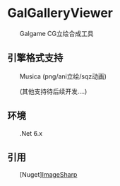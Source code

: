# GalGalleryViewer
&emsp;&emsp;Galgame CG立绘合成工具

## 引擎格式支持
&emsp;&emsp;Musica (png/ani立绘/sqz动画)

&emsp;&emsp;(其他支持待后续开发....)

## 环境
&emsp;&emsp;.Net 6.x

## 引用
&emsp;&emsp;[Nuget][ImageSharp](https://github.com/SixLabors/ImageSharp)